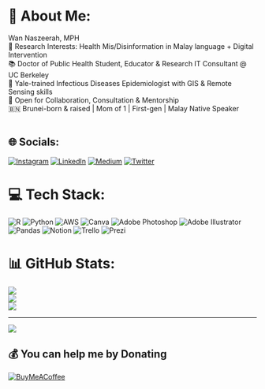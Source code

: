 # 💫 About Me:
Wan Naszeerah, MPH<br>📲 Research Interests: Health Mis/Disinformation in Malay language + Digital Intervention<br>📚 Doctor of Public Health Student, Educator & Research IT Consultant @ UC Berkeley<br>🦠 Yale-trained Infectious Diseases Epidemiologist with GIS & Remote Sensing skills<br>🤝 Open for Collaboration, Consultation & Mentorship<br>🇧🇳 Brunei-born & raised | Mom of 1 | First-gen | Malay Native Speaker<br><br>


## 🌐 Socials:
[![Instagram](https://img.shields.io/badge/Instagram-%23E4405F.svg?logo=Instagram&logoColor=white)](https://instagram.com/naszeerah) [![LinkedIn](https://img.shields.io/badge/LinkedIn-%230077B5.svg?logo=linkedin&logoColor=white)](https://linkedin.com/in/naszeerah) [![Medium](https://img.shields.io/badge/Medium-12100E?logo=medium&logoColor=white)](https://medium.com/@naszeerah) [![Twitter](https://img.shields.io/badge/Twitter-%231DA1F2.svg?logo=Twitter&logoColor=white)](https://twitter.com/naszeerah) 

# 💻 Tech Stack:
![R](https://img.shields.io/badge/r-%23276DC3.svg?style=for-the-badge&logo=r&logoColor=white) ![Python](https://img.shields.io/badge/python-3670A0?style=for-the-badge&logo=python&logoColor=ffdd54) ![AWS](https://img.shields.io/badge/AWS-%23FF9900.svg?style=for-the-badge&logo=amazon-aws&logoColor=white) ![Canva](https://img.shields.io/badge/Canva-%2300C4CC.svg?style=for-the-badge&logo=Canva&logoColor=white) ![Adobe Photoshop](https://img.shields.io/badge/adobephotoshop-%2331A8FF.svg?style=for-the-badge&logo=adobephotoshop&logoColor=white) ![Adobe Illustrator](https://img.shields.io/badge/adobeillustrator-%23FF9A00.svg?style=for-the-badge&logo=adobeillustrator&logoColor=white) ![Pandas](https://img.shields.io/badge/pandas-%23150458.svg?style=for-the-badge&logo=pandas&logoColor=white) ![Notion](https://img.shields.io/badge/Notion-%23000000.svg?style=for-the-badge&logo=notion&logoColor=white) ![Trello](https://img.shields.io/badge/Trello-%23026AA7.svg?style=for-the-badge&logo=Trello&logoColor=white) ![Prezi](https://img.shields.io/badge/Prezi-%23000000.svg?style=for-the-badge&logo=Prezi&logoColor=white)
# 📊 GitHub Stats:
![](https://github-readme-stats.vercel.app/api?username=naszeerah&theme=buefy&hide_border=false&include_all_commits=false&count_private=false)<br/>
![](https://github-readme-streak-stats.herokuapp.com/?user=naszeerah&theme=buefy&hide_border=false)<br/>
![](https://github-readme-stats.vercel.app/api/top-langs/?username=naszeerah&theme=buefy&hide_border=false&include_all_commits=false&count_private=false&layout=compact)

---
[![](https://visitcount.itsvg.in/api?id=naszeerah&icon=9&color=1)](https://visitcount.itsvg.in)

  ## 💰 You can help me by Donating
  [![BuyMeACoffee](https://img.shields.io/badge/Buy%20Me%20a%20Coffee-ffdd00?style=for-the-badge&logo=buy-me-a-coffee&logoColor=black)](https://buymeacoffee.com/naszeerah) 

  <!-- Proudly created with GPRM ( https://gprm.itsvg.in ) -->
  
